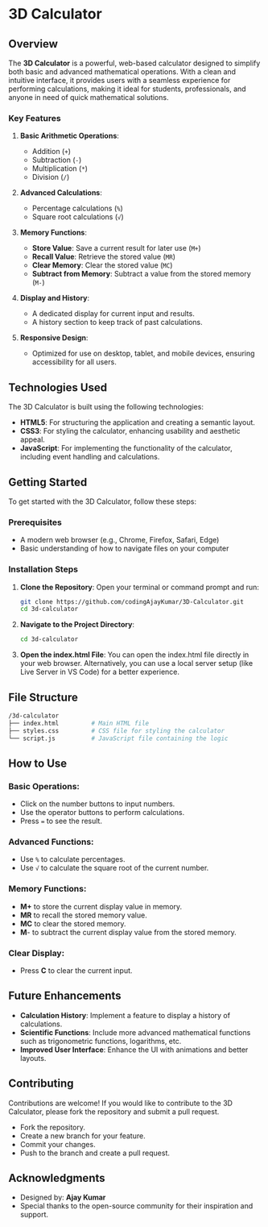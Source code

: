 # 3D Calculator

## Overview

The **3D Calculator** is a powerful, web-based calculator designed to simplify both basic and advanced mathematical operations. With a clean and intuitive interface, it provides users with a seamless experience for performing calculations, making it ideal for students, professionals, and anyone in need of quick mathematical solutions.

### Key Features

1. **Basic Arithmetic Operations**:
   - Addition (`+`)
   - Subtraction (`-`)
   - Multiplication (`*`)
   - Division (`/`)

2. **Advanced Calculations**:
   - Percentage calculations (`%`)
   - Square root calculations (`√`)

3. **Memory Functions**:
   - **Store Value**: Save a current result for later use (`M+`)
   - **Recall Value**: Retrieve the stored value (`MR`)
   - **Clear Memory**: Clear the stored value (`MC`)
   - **Subtract from Memory**: Subtract a value from the stored memory (`M-`)

4. **Display and History**:
   - A dedicated display for current input and results.
   - A history section to keep track of past calculations.

5. **Responsive Design**: 
   - Optimized for use on desktop, tablet, and mobile devices, ensuring accessibility for all users.

## Technologies Used

The 3D Calculator is built using the following technologies:

- **HTML5**: For structuring the application and creating a semantic layout.
- **CSS3**: For styling the calculator, enhancing usability and aesthetic appeal.
- **JavaScript**: For implementing the functionality of the calculator, including event handling and calculations.

## Getting Started

To get started with the 3D Calculator, follow these steps:

### Prerequisites

- A modern web browser (e.g., Chrome, Firefox, Safari, Edge)
- Basic understanding of how to navigate files on your computer

### Installation Steps

1. **Clone the Repository**:
   Open your terminal or command prompt and run:
   ```bash
   git clone https://github.com/codingAjayKumar/3D-Calculator.git
   cd 3d-calculator

2. **Navigate to the Project Directory**:
   ```bash
   cd 3d-calculator
3. **Open the index.html File**: You can open the index.html file directly in your web browser. Alternatively, you can use a local server setup (like Live Server in VS Code) for a better experience.

## File Structure
```bash
/3d-calculator
├── index.html         # Main HTML file
├── styles.css         # CSS file for styling the calculator
└── script.js          # JavaScript file containing the logic
```
## How to Use

### Basic Operations:

- Click on the number buttons to input numbers.
- Use the operator buttons to perform calculations.
- Press `=` to see the result.

### Advanced Functions:

- Use `%` to calculate percentages.
- Use `√` to calculate the square root of the current number.

### Memory Functions:

- **M+** to store the current display value in memory.
- **MR** to recall the stored memory value.
- **MC** to clear the stored memory.
- **M**- to subtract the current display value from the stored memory.

### Clear Display:

- Press **C** to clear the current input.

## Future Enhancements

- **Calculation History**: Implement a feature to display a history of calculations.
- **Scientific Functions**: Include more advanced mathematical functions such as trigonometric functions, logarithms, etc.
- **Improved User Interface**: Enhance the UI with animations and better layouts.

## Contributing
Contributions are welcome! If you would like to contribute to the 3D Calculator, please fork the repository and submit a pull request.

- Fork the repository.
- Create a new branch for your feature.
- Commit your changes.
- Push to the branch and create a pull request.

## Acknowledgments
- Designed by: **Ajay Kumar**
- Special thanks to the open-source community for their inspiration and support.
